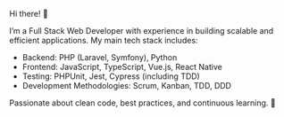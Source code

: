 Hi there! 👋

I’m a Full Stack Web Developer with experience in building scalable and efficient applications. My main tech stack includes:

- Backend: PHP (Laravel, Symfony), Python
- Frontend: JavaScript, TypeScript, Vue.js, React Native
- Testing: PHPUnit, Jest, Cypress (including TDD)
- Development Methodologies: Scrum, Kanban, TDD, DDD

Passionate about clean code, best practices, and continuous learning. 🚀
